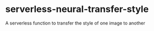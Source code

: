 # serverless-neural-transfer-style
A serverless function to transfer the style of one image to another
